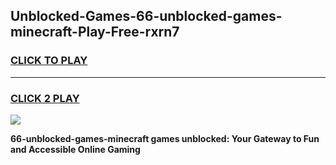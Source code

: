 
## Unblocked-Games-66-unblocked-games-minecraft-Play-Free-rxrn7
<h3>
<a href="https://premium76.site?title=66-unblocked-games-minecraft&ref=20A">CLICK TO PLAY</a></h3>
<hr>

<h3>
<a href="https://premium76.site?title=66-unblocked-games-minecraft&ref=20A">CLICK 2 PLAY</a>
  
</h3>

<a href="https://premium76.site?title=66-unblocked-games-minecraft&ref=20A"><img src="https://clearcache.store/games.png"></a>


**66-unblocked-games-minecraft games unblocked: Your Gateway to Fun and Accessible Online Gaming**
